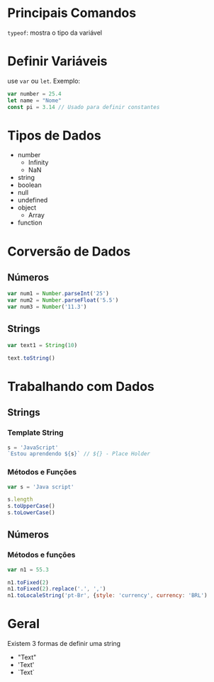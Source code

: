 # Principais Comandos

`typeof`: mostra o tipo da variável

# Definir Variáveis
use `var` ou `let`. Exemplo:  
```JavaScript
var number = 25.4
let name = "Nome"
const pi = 3.14 // Usado para definir constantes
```

# Tipos de Dados
- number
    - Infinity
    - NaN
- string
- boolean
- null
- undefined
- object
    - Array
- function

# Corversão de Dados
## Números
```JavaScript
var num1 = Number.parseInt('25')
var num2 = Number.parseFloat('5.5')
var num3 = Number('11.3')
```

## Strings
```JavaScript
var text1 = String(10)

text.toString()
```

# Trabalhando com Dados
## Strings
### Template String
```JavaScript
s = 'JavaScript'
`Estou aprendendo ${s}` // ${} - Place Holder
```

### Métodos e Funções
```JavaScript
var s = 'Java script'

s.length
s.toUpperCase()
s.toLowerCase()
```

## Números
### Métodos e funções
```JavaScript
var n1 = 55.3

n1.toFixed(2)
n1.toFixed(2).replace('.', ',')
n1.toLocaleString('pt-Br', {style: 'currency', currency: 'BRL')
```

# Geral
Existem 3 formas de definir uma string

- "Text"
- 'Text'
- \`Text\`
